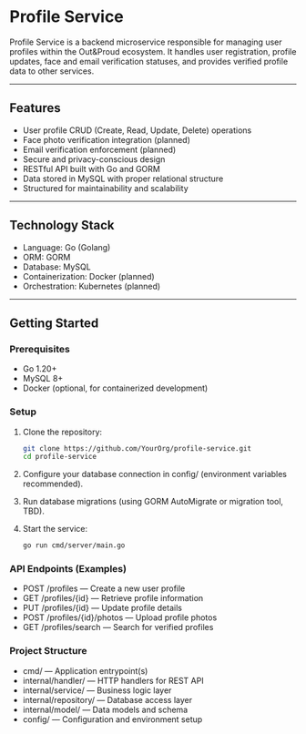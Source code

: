 # Profile Service

Profile Service is a backend microservice responsible for managing user profiles within the Out&Proud ecosystem. It handles user registration, profile updates, face and email verification statuses, and provides verified profile data to other services.

---

## Features

- User profile CRUD (Create, Read, Update, Delete) operations  
- Face photo verification integration (planned)  
- Email verification enforcement (planned)  
- Secure and privacy-conscious design  
- RESTful API built with Go and GORM  
- Data stored in MySQL with proper relational structure  
- Structured for maintainability and scalability  

---

## Technology Stack

- Language: Go (Golang)  
- ORM: GORM  
- Database: MySQL  
- Containerization: Docker (planned)  
- Orchestration: Kubernetes (planned)  

---

## Getting Started

### Prerequisites

- Go 1.20+  
- MySQL 8+  
- Docker (optional, for containerized development)  

### Setup

1. Clone the repository:
   ```bash
   git clone https://github.com/YourOrg/profile-service.git
   cd profile-service
   ```
2. Configure your database connection in config/ (environment variables recommended).

3. Run database migrations (using GORM AutoMigrate or migration tool, TBD).

4. Start the service:
   ```bash
   go run cmd/server/main.go
   ```
### API Endpoints (Examples)
- POST /profiles — Create a new user profile
- GET /profiles/{id} — Retrieve profile information
- PUT /profiles/{id} — Update profile details
- POST /profiles/{id}/photos — Upload profile photos
- GET /profiles/search — Search for verified profiles

### Project Structure
- cmd/ — Application entrypoint(s)
- internal/handler/ — HTTP handlers for REST API
- internal/service/ — Business logic layer
- internal/repository/ — Database access layer
- internal/model/ — Data models and schema
- config/ — Configuration and environment setup


